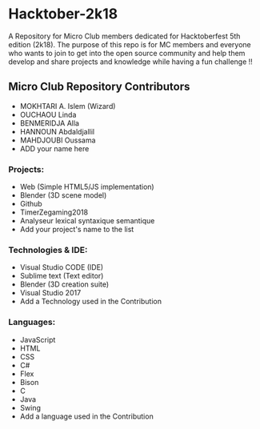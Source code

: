 # Hacktober-2k18
  
A Repository for Micro Club members dedicated for Hacktoberfest 5th edition (2k18). The purpose of this repo is for MC members and everyone who wants to join to get into the open source community and help them develop and share projects and knowledge while having a fun challenge !!
  
## Micro Club Repository Contributors

* MOKHTARI A. Islem (Wizard)
* OUCHAOU Linda
* BENMERIDJA Alla
* HANNOUN Abdaldjallil
* MAHDJOUBI Oussama
* ADD your name here

### Projects: 

* Web (Simple HTML5/JS implementation)
* Blender (3D scene model)
* Github
* TimerZegaming2018
* Analyseur lexical syntaxique semantique
* Add your project's name to the list

### Technologies & IDE: 

* Visual Studio CODE (IDE)
* Sublime text (Text editor) 
* Blender (3D creation suite)
* Visual Studio 2017
* Add a Technology used in the Contribution

### Languages: 

* JavaScript
* HTML
* CSS
* C#
* Flex
* Bison
* C
* Java
* Swing
* Add a language used in the Contribution
